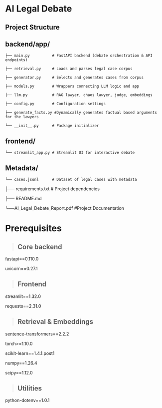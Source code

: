 # AI Legal Debate

## Project Structure 

##  backend/app/
    ├── main.py          # FastAPI backend (debate orchestration & API endpoints)
  
    ├── retrieval.py     # Loads and parses legal case corpus
   
    ├── generator.py     # Selects and generates cases from corpus
   
    ├── models.py        # Wrappers connecting LLM logic and app
   
    ├── llm.py           # RAG lawyer, chaos lawyer, judge, embeddings
   
    ├── config.py        # Configuration settings

    ├── generate_facts.py #Dynamically generates factual based arguments for the lawyers
   
    └── __init__.py      # Package initializer

##  frontend/
    └── streamlit_app.py # Streamlit UI for interactive debate

##  Metadata/
    └── cases.jsonl      # Dataset of legal cases with metadata

 ├── requirements.txt     # Project dependencies

 ├── README.md            
 
 └──AI_Legal_Debate_Report.pdf #Project Documentation
 
# Prerequisites

>## Core backend

fastapi==0.110.0

uvicorn==0.27.1

>## Frontend

streamlit==1.32.0

requests==2.31.0

>## Retrieval & Embeddings

sentence-transformers==2.2.2

torch>=1.10.0

scikit-learn==1.4.1.post1

numpy==1.26.4

scipy==1.12.0

>## Utilities

python-dotenv==1.0.1  

